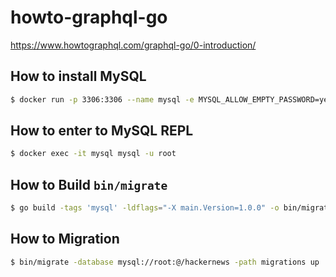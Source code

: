 # howto-graphql-go

https://www.howtographql.com/graphql-go/0-introduction/

## How to install MySQL

```bash
$ docker run -p 3306:3306 --name mysql -e MYSQL_ALLOW_EMPTY_PASSWORD=yes -e MYSQL_DATABASE=hackernews -d mysql:latest
```

## How to enter to MySQL REPL

```bash
$ docker exec -it mysql mysql -u root
```

## How to Build `bin/migrate`

```bash
$ go build -tags 'mysql' -ldflags="-X main.Version=1.0.0" -o bin/migrate github.com/golang-migrate/migrate/v4/cmd/migrate/
```

## How to Migration

```bash
$ bin/migrate -database mysql://root:@/hackernews -path migrations up
```
